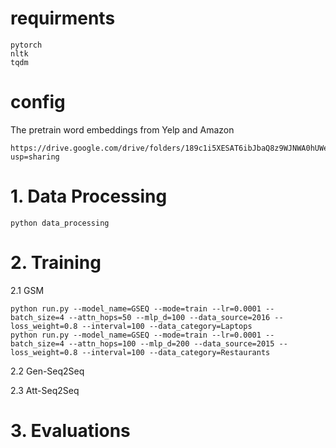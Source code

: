 # requirments

```shell
pytorch
nltk
tqdm
```

# config 

The pretrain word embeddings from Yelp and Amazon
```shell
https://drive.google.com/drive/folders/189c1i5XESAT6ibJbaQ8z9WJNWA0hUWeE?usp=sharing
```


# 1. Data Processing
```shell
python data_processing
```


# 2. Training
2.1 GSM
```shell
python run.py --model_name=GSEQ --mode=train --lr=0.0001 --batch_size=4 --attn_hops=50 --mlp_d=100 --data_source=2016 --loss_weight=0.8 --interval=100 --data_category=Laptops
python run.py --model_name=GSEQ --mode=train --lr=0.0001 --batch_size=4 --attn_hops=100 --mlp_d=200 --data_source=2015 --loss_weight=0.8 --interval=100 --data_category=Restaurants
```
2.2 Gen-Seq2Seq 

2.3 Att-Seq2Seq

# 3. Evaluations



